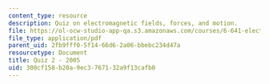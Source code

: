```yaml
---
content_type: resource
description: Quiz on electromagnetic fields, forces, and motion.
file: https://ol-ocw-studio-app-qa.s3.amazonaws.com/courses/6-641-electromagnetic-fields-forces-and-motion-spring-2005/300cf158b20a9ec3767132a9f13cafb0_q2sp05.pdf
file_type: application/pdf
parent_uid: 2fb9fff0-5f14-66d6-2a06-bbebc234d47a
resourcetype: Document
title: Quiz 2 - 2005
uid: 300cf158-b20a-9ec3-7671-32a9f13cafb0
---
```


